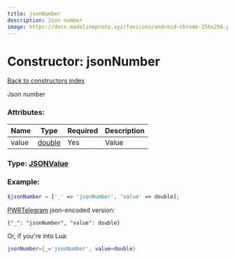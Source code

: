 ```yaml
---
title: jsonNumber
description: Json number
image: https://docs.madelineproto.xyz/favicons/android-chrome-256x256.png
---
```

# Constructor: jsonNumber  
[Back to constructors index](index.md)



Json number

### Attributes:

| Name     |    Type       | Required | Description |
|----------|---------------|----------|-------------|
|value|[double](../types/double.md) | Yes|Value|



### Type: [JSONValue](../types/JSONValue.md)


### Example:

```php
$jsonNumber = ['_' => 'jsonNumber', 'value' => double];
```  

[PWRTelegram](https://pwrtelegram.xyz) json-encoded version:

```
{"_": "jsonNumber", "value": double}
```


Or, if you're into Lua:

```lua
jsonNumber={_='jsonNumber', value=double}

```


